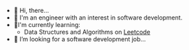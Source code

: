 - 👋 Hi, there...
- 👀 I'm an engineer with an interest in software development.
- 🌱I'm currently learning:
    - Data Structures and Algorithms on [Leetcode](https://leetcode.com/shaficode/)
- 💞️ I’m looking for a software development job...


<!---
shaficode/shaficode is a ✨ special ✨ repository because its `README.md` (this file) appears on your GitHub profile.
You can click the Preview link to take a look at your changes.
--->

